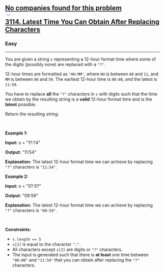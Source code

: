 <h2><a href="https://leetcode.com/problems/latest-time-you-can-obtain-after-replacing-characters/"><div id="big-omega-company-tags"><div id="big-omega-topbar"><div class="companyTagsContainer" style="overflow-x: scroll; flex-wrap: nowrap;"><div class="companyTagsContainer--tag">No companies found for this problem</div></div><div class="companyTagsContainer--chevron"><div><svg version="1.1" id="icon" xmlns="http://www.w3.org/2000/svg" xmlns:xlink="http://www.w3.org/1999/xlink" x="0px" y="0px" viewBox="0 0 32 32" fill="#4087F1" xml:space="preserve" style="width: 20px;"><polygon points="16,22 6,12 7.4,10.6 16,19.2 24.6,10.6 26,12 "></polygon><rect id="_x3C_Transparent_Rectangle_x3E_" class="st0" fill="none" width="32" height="32"></rect></svg></div></div></div></div>3114. Latest Time You Can Obtain After Replacing Characters</a></h2><h3>Easy</h3><hr><div><p>You are given a string <code>s</code> representing a 12-hour format time where some of the digits (possibly none) are replaced with a <code>"?"</code>.</p>

<p>12-hour times are formatted as <code>"HH:MM"</code>, where <code>HH</code> is between <code>00</code> and <code>11</code>, and <code>MM</code> is between <code>00</code> and <code>59</code>. The earliest 12-hour time is <code>00:00</code>, and the latest is <code>11:59</code>.</p>

<p>You have to replace <strong>all</strong> the <code>"?"</code> characters in <code>s</code> with digits such that the time we obtain by the resulting string is a <strong>valid</strong> 12-hour format time and is the <strong>latest</strong> possible.</p>

<p>Return <em>the resulting string</em>.</p>

<p>&nbsp;</p>
<p><strong class="example">Example 1:</strong></p>

<div class="example-block">
<p><strong>Input:</strong> <span class="example-io">s = "1?:?4"</span></p>

<p><strong>Output:</strong> <span class="example-io">"11:54"</span></p>

<p><strong>Explanation:</strong> The latest 12-hour format time we can achieve by replacing <code>"?"</code> characters is <code>"11:54"</code>.</p>
</div>

<p><strong class="example">Example 2:</strong></p>

<div class="example-block">
<p><strong>Input:</strong> <span class="example-io">s = "0?:5?"</span></p>

<p><strong>Output:</strong> <span class="example-io">"09:59"</span></p>

<p><strong>Explanation:</strong> The latest 12-hour format time we can achieve by replacing <code>"?"</code> characters is <code>"09:59"</code>.</p>
</div>

<p>&nbsp;</p>
<p><strong>Constraints:</strong></p>

<ul>
	<li><code>s.length == 5</code></li>
	<li><code>s[2]</code> is equal to the character <code>":"</code>.</li>
	<li>All characters except <code>s[2]</code> are digits or <code>"?"</code> characters.</li>
	<li>The input is generated such that there is <strong>at least</strong> one time between <code>"00:00"</code> and <code>"11:59"</code> that you can obtain after replacing the <code>"?"</code> characters.</li>
</ul>
</div>